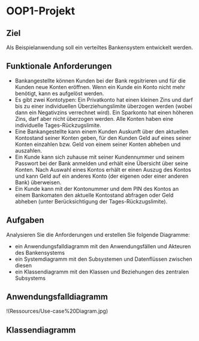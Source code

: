 # OOP1-Projekt
## Ziel
Als Beispielanwendung soll ein verteiltes Bankensystem entwickelt werden.

## Funktionale Anforderungen
- Bankangestellte können Kunden bei der Bank regsitrieren und für die Kunden neue Konten eröffnen. Wenn ein Kunde ein Konto nicht mehr benötigt, kann es aufgelöst werden.
- Es gibt zwei Kontotypen: Ein Privatkonto hat einen kleinen Zins und darf bis zu einer individuellen Überziehungslimite überzogen werden (wobei dann ein Negativzins verrechnet wird). Ein Sparkonto hat einen höheren Zins, darf aber nicht überzogen werden. Alle Konten haben eine individuelle Tages-Rückzugslimite.
- Eine Bankangestellte kann einem Kunden Auskunft über den aktuellen Kontostand seiner Konten geben, für den Kunden Geld auf eines seiner Konten einzahlen bzw. Geld von einem seiner Konten abheben und auszahlen.
- Ein Kunde kann sich zuhause mit seiner Kundennummer und seinem Passwort bei der Bank anmelden und erhält eine Übersicht über seine Konten. Nach Auswahl eines Kontos erhält er einen Auszug des Kontos und kann Geld auf ein anderes Konto (der eigenen oder einer anderen Bank) überweisen.
- Ein Kunde kann mit der Kontonummer und dem PIN des Kontos an einem Bankomaten den aktuelle Kontostand abfragen oder Geld abheben (unter Berücksichtigung der Tages-Rückzugslimite).

## Aufgaben
Analysieren Sie die Anforderungen und erstellen Sie folgende Diagramme:
- ein Anwendungsfalldiagramm mit den Anwendungsfällen und Akteuren des Bankensystems
- ein Systemdiagramm mit den Subsystemen und Datenflüssen zwischen diesen
- ein Klassendiagramm mit den Klassen und Beziehungen des zentralen Subsystems


## Anwendungsfalldiagramm
!(Ressources/Use-case%20Diagram.jpg)
## Klassendiagramm